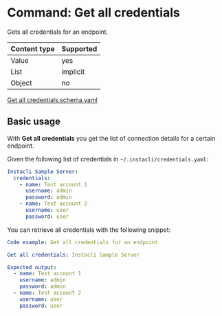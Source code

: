 # Command: Get all credentials

Gets all credentials for an endpoint.

| Content type | Supported |
|--------------|-----------|
| Value        | yes       |
| List         | implicit  |
| Object       | no        |

[Get all credentials.schema.yaml](schema/Get%20all%20credentials.schema.yaml)

## Basic usage

With **Get all credentials** you get the list of connection details for a certain endpoint.

Given the following list of credentials in `~/.instacli/credentials.yaml`:

```yaml file:credentials.yaml
Instacli Sample Server:
  credentials:
    - name: Test account 1
      username: admin
      password: admin
    - name: Test account 2
      username: user
      password: user
```

You can retrieve all credentials with the following snippet:

```yaml FIXME instacli -- there was a hack in TestUtil to use mock credentials specified above but now it doesn't work anymore
Code example: Get all credentials for an endpoint

Get all credentials: Instacli Sample Server

Expected output:
  - name: Test account 1
    username: admin
    password: admin
  - name: Test account 2
    username: user
    password: user
```
